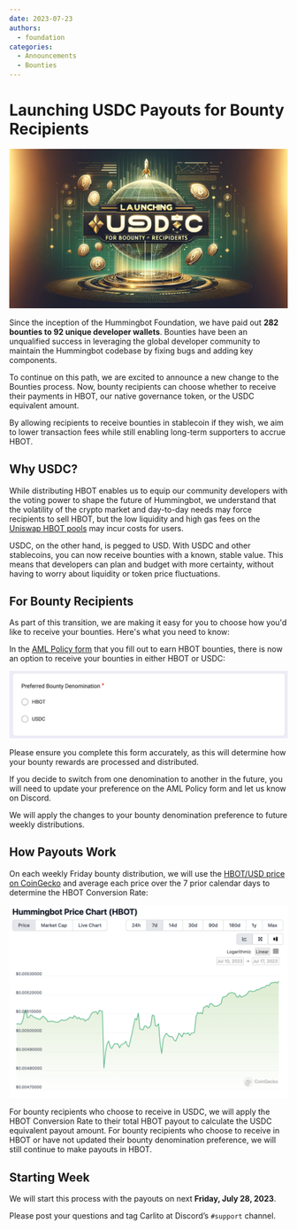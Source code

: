 ```yaml
---
date: 2023-07-23
authors:
  - foundation
categories:
  - Announcements
  - Bounties
---
```


# Launching USDC Payouts for Bounty Recipients

![](cover.webp)

Since the inception of the Hummingbot Foundation, we have paid out **282 bounties to 92 unique developer wallets**. Bounties have been an unqualified success in leveraging the global developer community to maintain the Hummingbot codebase by fixing bugs and adding key components.

To continue on this path, we are excited to announce a new change to the Bounties process. Now, bounty recipients can choose whether to receive their payments in HBOT, our native governance token, or the USDC equivalent amount.

By allowing recipients to receive bounties in stablecoin if they wish, we aim to lower transaction fees while still enabling long-term supporters to accrue HBOT.

<!-- more -->

## Why USDC?

While distributing HBOT enables us to equip our community developers with the voting power to shape the future of Hummingbot, we understand that the volatility of the crypto market and day-to-day needs may force recipients to sell HBOT, but the low liquidity and high gas fees on the [Uniswap HBOT pools](https://info.uniswap.org/#/pools/0x47541d068e1289297e1ef66277507116a26de860) may incur costs for users.

USDC, on the other hand, is pegged to USD. With USDC and other stablecoins, you can now receive bounties with a known, stable value. This means that developers can plan and budget with more certainty, without having to worry about liquidity or token price fluctuations.

## For Bounty Recipients

As part of this transition, we are making it easy for you to choose how you'd like to receive your bounties. Here's what you need to know:

In the [AML Policy form](https://forms.gle/ZDKtkSLF7VSGYMBo9) that you fill out to earn HBOT bounties, there is now an option to receive your bounties in either HBOT or USDC:

![](./Preferred-Bounty-Denomination.png)

Please ensure you complete this form accurately, as this will determine how your bounty rewards are processed and distributed.

If you decide to switch from one denomination to another in the future, you will need to update your preference on the AML Policy form and let us know on Discord.

We will apply the changes to your bounty denomination preference to future weekly distributions.

## How Payouts Work

On each weekly Friday bounty distribution, we will use the [HBOT/USD price on CoinGecko](https://www.coingecko.com/en/coins/hummingbot) and average each price over the 7 prior calendar days to determine the HBOT Conversion Rate:

![](./HBOT-Price-Chart-at-Coingecko-1.png)

For bounty recipients who choose to receive in USDC, we will apply the HBOT Conversion Rate to their total HBOT payout to calculate the USDC equivalent payout amount. For bounty recipients who choose to receive in HBOT or have not updated their bounty denomination preference, we will still continue to make payouts in HBOT.

## Starting Week

We will start this process with the payouts on next **Friday, July 28, 2023**.

Please post your questions and tag Carlito at Discord’s `#support` channel.